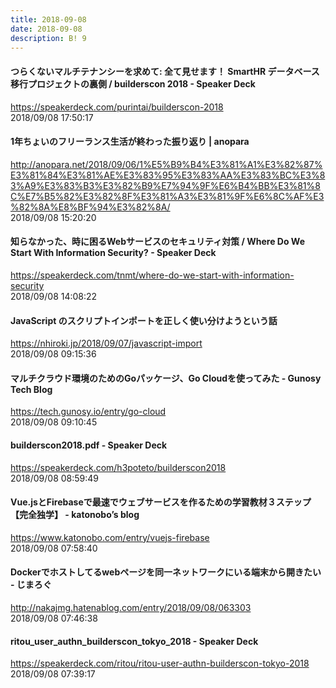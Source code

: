 ```yaml
---
title: 2018-09-08
date: 2018-09-08
description: B! 9
---
```


#### つらくないマルチテナンシーを求めて: 全て見せます！ SmartHR データベース移行プロジェクトの裏側 / builderscon 2018 - Speaker Deck
https://speakerdeck.com/purintai/builderscon-2018<br>
2018/09/08 17:50:17<br>


#### 1年ちょいのフリーランス生活が終わった振り返り | anopara
http://anopara.net/2018/09/06/1%E5%B9%B4%E3%81%A1%E3%82%87%E3%81%84%E3%81%AE%E3%83%95%E3%83%AA%E3%83%BC%E3%83%A9%E3%83%B3%E3%82%B9%E7%94%9F%E6%B4%BB%E3%81%8C%E7%B5%82%E3%82%8F%E3%81%A3%E3%81%9F%E6%8C%AF%E3%82%8A%E8%BF%94%E3%82%8A/<br>
2018/09/08 15:20:20<br>


#### 知らなかった、時に困るWebサービスのセキュリティ対策 / Where Do We Start With Information Security? - Speaker Deck
https://speakerdeck.com/tnmt/where-do-we-start-with-information-security<br>
2018/09/08 14:08:22<br>


#### JavaScript のスクリプトインポートを正しく使い分けようという話
https://nhiroki.jp/2018/09/07/javascript-import<br>
2018/09/08 09:15:36<br>


#### マルチクラウド環境のためのGoパッケージ、Go Cloudを使ってみた - Gunosy Tech Blog
https://tech.gunosy.io/entry/go-cloud<br>
2018/09/08 09:10:45<br>


#### builderscon2018.pdf - Speaker Deck
https://speakerdeck.com/h3poteto/builderscon2018<br>
2018/09/08 08:59:49<br>


#### Vue.jsとFirebaseで最速でウェブサービスを作るための学習教材３ステップ【完全独学】 - katonobo’s blog
https://www.katonobo.com/entry/vuejs-firebase<br>
2018/09/08 07:58:40<br>


#### Dockerでホストしてるwebページを同一ネットワークにいる端末から開きたい - じまろぐ
http://nakajmg.hatenablog.com/entry/2018/09/08/063303<br>
2018/09/08 07:46:38<br>


#### ritou_user_authn_builderscon_tokyo_2018 - Speaker Deck
https://speakerdeck.com/ritou/ritou-user-authn-builderscon-tokyo-2018<br>
2018/09/08 07:39:17<br>


